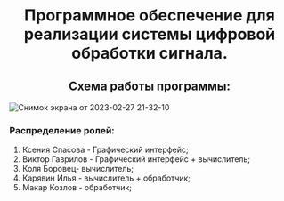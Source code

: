 <h1 align="center"> Программное обеспечение для реализации системы цифровой обработки сигнала. </h1>

<h2 align="center"> Схема работы программы: </h2>

![Снимок экрана от 2023-02-27 21-32-10](https://user-images.githubusercontent.com/95526773/221685797-6116aaf1-df88-441f-9327-e36cd1040c18.png)


### Распределение ролей:

1) Ксения Cпасова - Графический интерфейс;
2) Виктор Гаврилов - Графический интерфейс + вычислитель;
3) Коля Боровец- вычислитель;
4) Карявин Илья - вычислитель + обработчик;
5) Макар Козлов - обработчик;

